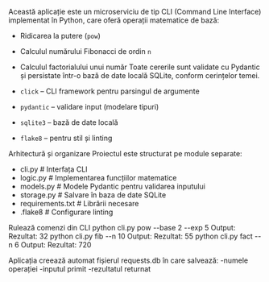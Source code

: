 Această aplicație este un microserviciu de tip CLI (Command Line Interface) implementat în Python, care oferă operații matematice de bază:
- Ridicarea la putere (`pow`)
- Calculul numărului Fibonacci de ordin `n`
- Calculul factorialului unui număr
Toate cererile sunt validate cu Pydantic și persistate într-o bază de date locală SQLite, conform cerințelor temei.

- `click` – CLI framework pentru parsingul de argumente
- `pydantic` – validare input (modelare tipuri)
- `sqlite3` – bază de date locală
- `flake8` – pentru stil și linting

Arhitectură și organizare
Proiectul este structurat pe module separate:
- cli.py # Interfața CLI
- logic.py # Implementarea funcțiilor matematice
- models.py # Modele Pydantic pentru validarea inputului
- storage.py # Salvare în baza de date SQLite
- requirements.txt # Librării necesare
- .flake8 # Configurare linting

Rulează comenzi din CLI
python cli.py pow --base 2 --exp 5
Output: Rezultat: 32
python cli.py fib --n 10
Output: Rezultat: 55
python cli.py fact --n 6
Output: Rezultat: 720

Aplicația creează automat fișierul requests.db în care salvează:
-numele operației
-inputul primit
-rezultatul returnat
